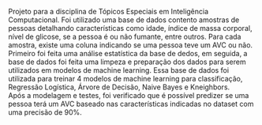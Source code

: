 Projeto para a disciplina de Tópicos Especiais em Inteligência Computacional. Foi utilizado uma base de dados contento amostras de pessoas detalhando características como idade, índice de massa corporal, nível de glicose, se a pessoa é ou não fumante, entre outros. Para cada amostra, existe uma coluna indicando se uma pessoa teve um AVC ou não. Primeiro foi feita uma análise estatística da base de dedos, em seguida, a base de dados foi feita uma limpeza e preparação dos dados para serem utilizados em modelos de machine learning. Essa base de dados foi utilizada para treinar 4 modelos de machine learning para classificação, Regressão Logística, Árvore de Decisão, Naive Bayes e Kneighbors.
<br/>
Após a modelagem e testes, foi verificado que é possível predizer se uma pessoa terá um AVC baseado nas características indicadas no dataset com uma precisão de 90%.

